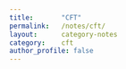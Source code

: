 ```yaml
---
title:       "CFT"
permalink:   /notes/cft/
layout:      category-notes
category:    cft
author_profile: false
---
```


